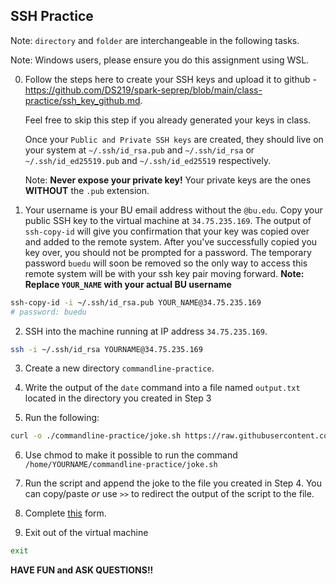 ## SSH Practice

Note: `directory` and `folder` are interchangeable in the following tasks.

Note: Windows users, please ensure you do this assignment using WSL.

0. Follow the steps here to create your SSH keys and upload it to github - https://github.com/DS219/spark-seprep/blob/main/class-practice/ssh_key_github.md.
   
   Feel free to skip this step if you already generated your keys in class.
   
   Once your `Public and Private SSH keys` are created, they should live on your system at `~/.ssh/id_rsa.pub` and `~/.ssh/id_rsa` or `~/.ssh/id_ed25519.pub` and `~/.ssh/id_ed25519` respectively.

   Note: **Never expose your private key!** Your private keys are the ones **WITHOUT** the `.pub` extension.

2. Your username is your BU email address without the `@bu.edu`. Copy your public SSH key to the virtual machine at `34.75.235.169`. The output of `ssh-copy-id` will give you confirmation that your key was copied over and added to the remote system. After you've successfully copied you key over, you should not be prompted for a password. The temporary password `buedu` will soon be removed so the only way to access this remote system will be with your ssh key pair moving forward.
   **Note: Replace `YOUR_NAME` with your actual BU username**

```bash
ssh-copy-id -i ~/.ssh/id_rsa.pub YOUR_NAME@34.75.235.169
# password: buedu
```

2. SSH into the machine running at IP address `34.75.235.169`.

```bash
ssh -i ~/.ssh/id_rsa YOURNAME@34.75.235.169
```

3. Create a new directory `commandline-practice`.

4. Write the output of the `date` command into a file named `output.txt` located in the directory you created in Step 3

6. Run the following:

```bash
curl -o ./commandline-practice/joke.sh https://raw.githubusercontent.com/DS219/spark-seprep/refs/heads/main/assignments/joke.sh
```

6. Use chmod to make it possible to run the command `/home/YOURNAME/commandline-practice/joke.sh`

7. Run the script and append the joke to the file you created in Step 4. You can copy/paste _or_ use `>>` to redirect the output of the script to the file.

8. Complete [this](https://forms.gle/UeVA1UqHypFoWmeAA) form.

9. Exit out of the virtual machine
```bash
exit
```

**HAVE FUN and ASK QUESTIONS!!**
